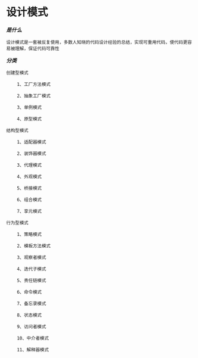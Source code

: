 # 设计模式

***是什么***

    设计模式是一套被反复使用，多数人知晓的代码设计经验的总结，实现可重用代码，使代码更容易被理解，保证代码可靠性

***分类***

    创建型模式
    
        1、工厂方法模式
        
        2、抽象工厂模式
        
        3、单例模式
        
        4、原型模式
    
    结构型模式
    
        1、适配器模式
        
        2、装饰器模式
        
        3、代理模式
        
        4、外观模式
        
        5、桥接模式
        
        6、组合模式
        
        7、享元模式
    
    行为型模式
    
        1、策略模式
        
        2、模板方法模式
        
        3、观察者模式
        
        4、迭代子模式
        
        5、责任链模式
        
        6、命令模式
        
        7、备忘录模式
        
        8、状态模式
        
        9、访问者模式
        
        10、中介者模式
        
        11、解释器模式
